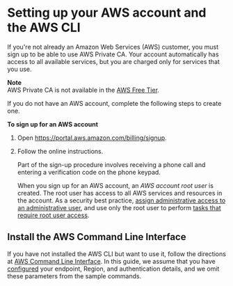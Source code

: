 # Setting up your AWS account and the AWS CLI<a name="setup-aws"></a>

If you're not already an Amazon Web Services \(AWS\) customer, you must sign up to be able to use AWS Private CA\. Your account automatically has access to all available services, but you are charged only for services that you use\. 

**Note**  
AWS Private CA is not available in the [AWS Free Tier](https://aws.amazon.com/free/)\.

If you do not have an AWS account, complete the following steps to create one\.

**To sign up for an AWS account**

1. Open [https://portal\.aws\.amazon\.com/billing/signup](https://portal.aws.amazon.com/billing/signup)\.

1. Follow the online instructions\.

   Part of the sign\-up procedure involves receiving a phone call and entering a verification code on the phone keypad\.

   When you sign up for an AWS account, an *AWS account root user* is created\. The root user has access to all AWS services and resources in the account\. As a security best practice, [assign administrative access to an administrative user](https://docs.aws.amazon.com/singlesignon/latest/userguide/getting-started.html), and use only the root user to perform [tasks that require root user access](https://docs.aws.amazon.com/general/latest/gr/root-vs-iam.html#aws_tasks-that-require-root)\.

## Install the AWS Command Line Interface<a name="cli"></a>

If you have not installed the AWS CLI but want to use it, follow the directions at [AWS Command Line Interface](https://aws.amazon.com/cli/)\. In this guide, we assume that you have [configured](https://docs.aws.amazon.com/cli/latest/userguide/cli-configure-quickstart.html) your endpoint, Region, and authentication details, and we omit these parameters from the sample commands\.